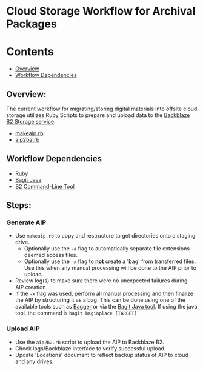 
# Cloud Storage Workflow for Archival Packages

# Contents
* [Overview](#overview)
* [Workflow Dependencies](#workflow-dependencies)

## Overview:
The current workflow for migrating/storing digital materials into offsite cloud storage utilizes Ruby Scripts to prepare and upload data to the [Backblaze B2 Storage service](https://www.backblaze.com/b2/cloud-storage.html).

* [makeaip.rb](https://github.com/WSU-CDSC/microservices/blob/master/Resources/makeaip.md)
* [aip2b2.rb](https://github.com/WSU-CDSC/microservices/blob/master/Resources/aip2b2.md)

## Workflow Dependencies
* [Ruby](https://www.ruby-lang.org/en/documentation/installation/)
* [Bagit Java](https://github.com/LibraryOfCongress/bagit-java)
* [B2 Command-Line Tool](https://www.backblaze.com/b2/docs/quick_command_line.html)



## Steps:
### Generate AIP
* Use `makeaip.rb` to copy and restructure target directories onto a staging drive.
  - Optionally use the `-a` flag to automatically separate file extensions deemed access files.
  - Optionally use the `-x` flag to __not__ create a 'bag' from transferred files. Use this when any manual processing will be done to the AIP prior to upload.
* Review log(s) to make sure there were no unexpected failures during AIP creation.
* If the `-x` flag was used, perform all manual processing and then finalize the AIP by structuring it as a bag. This can be done using one of the available tools such as [Bagger](https://github.com/LibraryOfCongress/bagger) or via the [Bagit Java tool](https://github.com/LibraryOfCongress/bagit-java). If using the java tool, the command is `bagit baginplace [TARGET]`

### Upload AIP
* Use the `aip2b2.rb` script to upload the AIP to Backblaze B2.
* Check logs/Backblaze interface to verify successful upload.
* Update 'Locations' document to reflect backup status of AIP to cloud and any drives.






